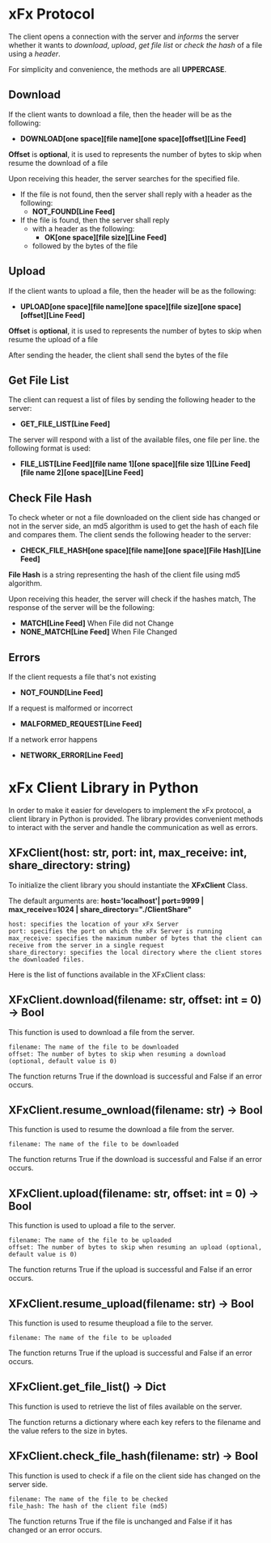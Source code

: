 # xFx Protocol
The client opens a connection with the server and *informs* the server whether it wants to *download*, *upload*, *get file list* or *check the hash* of a file using a *header*.

For simplicity and convenience, the methods are all **UPPERCASE**.

## Download
If the client wants to download a file, then the header will be as the following:
- **DOWNLOAD[one space][file name][one space][offset][Line Feed]**

**Offset** is **optional**, it is used to represents the number of bytes to skip when resume the download of a file

Upon receiving this header, the server searches for the specified file.
- If the file is not found, then the server shall reply with a header as the following:
  - **NOT_FOUND[Line Feed]**
- If the file is found, then the server shall reply
  - with a header as the following:
    - **OK[one space][file size][Line Feed]**
  - followed by the bytes of the file
		
## Upload
If the client wants to upload a file, then the header will be as the following:
- **UPLOAD[one space][file name][one space][file size][one space][offset][Line Feed]**

**Offset** is **optional**, it is used to represents the number of bytes to skip when resume the upload of a file

After sending the header, the client shall send the bytes of the file

## Get File List
The client can request a list of files by sending the following header to the server:
- **GET_FILE_LIST[Line Feed]**

The server will respond with a list of the available files, one file per line. the following format is used:
- **FILE_LIST[Line Feed][file name 1][one space][file size 1][Line Feed][file name 2][one space][Line Feed]**

## Check File Hash
To check wheter or not a file downloaded on the client side has changed or not in the server side, an md5 algorithm is used to get the hash of each file and compares them. The client sends the following header to the server:
- **CHECK_FILE_HASH[one space][file name][one space][File Hash][Line Feed]**

**File Hash** is a string representing the hash of the client file using md5 algorithm.

Upon receiving this header, the server will check if the hashes match, The response of the server will be the following:
- **MATCH[Line Feed]** When File did not Change
- **NONE_MATCH[Line Feed]** When File Changed

## Errors
If the client requests a file that's not existing
- **NOT_FOUND[Line Feed]**

If a request is malformed or incorrect
- **MALFORMED_REQUEST[Line Feed]**

If a network error happens
- **NETWORK_ERROR[Line Feed]**



# xFx Client Library in Python
In order to make it easier for developers to implement the xFx protocol, a client library in Python is provided. The library provides convenient methods to interact with the server and handle the communication as well as errors.


## XFxClient(host: str, port: int, max_receive: int, share_directory: string)
To initialize the client library you should instantiate the **XFxClient** Class.

The default arguments are:
**host='localhost'| port=9999 | max_receive=1024 | share_directory="./ClientShare"**

    host: specifies the location of your xFx Server
    port: specifies the port on which the xFx Server is running
    max_receive: specifies the maximum number of bytes that the client can receive from the server in a single request
    share_directory: specifies the local directory where the client stores the downloaded files.

Here is the list of functions available in the XFxClient class:

## XFxClient.download(filename: str, offset: int = 0) -> Bool
This function is used to download a file from the server.

    filename: The name of the file to be downloaded
    offset: The number of bytes to skip when resuming a download (optional, default value is 0)

The function returns True if the download is successful and False if an error occurs.

## XFxClient.resume_ownload(filename: str) -> Bool
This function is used to resume the download a file from the server.

    filename: The name of the file to be downloaded

The function returns True if the download is successful and False if an error occurs.

## XFxClient.upload(filename: str, offset: int = 0) -> Bool
This function is used to upload a file to the server.

    filename: The name of the file to be uploaded
    offset: The number of bytes to skip when resuming an upload (optional, default value is 0)

The function returns True if the upload is successful and False if an error occurs.

## XFxClient.resume_upload(filename: str) -> Bool
This function is used to resume theupload a file to the server.

    filename: The name of the file to be uploaded

The function returns True if the upload is successful and False if an error occurs.

## XFxClient.get_file_list() -> Dict
This function is used to retrieve the list of files available on the server.

The function returns a dictionary where each key refers to the filename and the value refers to the size in bytes.

## XFxClient.check_file_hash(filename: str) -> Bool
This function is used to check if a file on the client side has changed on the server side.

    filename: The name of the file to be checked
    file_hash: The hash of the client file (md5)

The function returns True if the file is unchanged and False if it has changed or an error occurs.